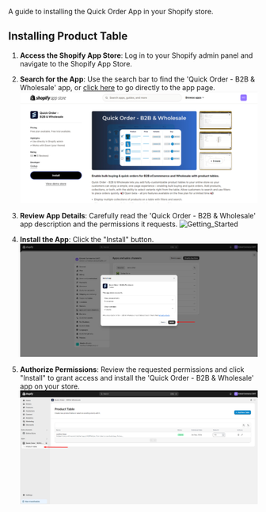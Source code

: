 A guide to installing the Quick Order App in your Shopify store.

## Installing Product Table

1. **Access the Shopify App Store**: Log in to your Shopify admin panel and navigate to the Shopify App Store. 

2. **Search for the App**: Use the search bar to find the 'Quick Order - B2B & Wholesale' app, or [click here](https://apps.shopify.com/quick-order-b2b-and-wholesale) to go directly to the app page.
![Getting_Started](/bigcommerce/images/GS1.png)

3. **Review App Details**: Carefully read the 'Quick Order - B2B & Wholesale' app description and the permissions it requests.
![Getting_Started](/bigcommerce/read_permission/GS1.png)

4. **Install the App**: Click the "Install" button.
![Getting_Started](/bigcommerce/images/Install_.png)

5. **Authorize Permissions**: Review the requested permissions and click "Install" to grant access and install the 'Quick Order - B2B & Wholesale' app on your store.
![Getting_Started](/bigcommerce/images/installed.png)





